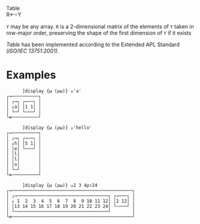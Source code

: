 <div class="heading">
  <div class="name">Table</div>
  <div class="command">R←⍪Y</div>
</div>

`Y` may be any array. `R` is a 2-dimensional matrix of the elements of `Y` taken in row-major order, preserving the shape of the first dimension of `Y` if it exists

*Table* has been implemented according to the Extended APL Standard (*ISO/IEC 13751:2001).*

# Examples
```apl
      ]display {⍵ (⍴⍵)} ⍪'a'
┌→──────────┐
│ ┌→┐ ┌→──┐ │
│ ↓a│ │1 1│ │
│ └─┘ └~──┘ │
└∊──────────┘
 
      ]display {⍵ (⍴⍵)} ⍪'hello'
┌→──────────┐
│ ┌→┐ ┌→──┐ │
│ ↓h│ │5 1│ │
│ │e│ └~──┘ │
│ │l│       │
│ │l│       │
│ │o│       │
│ └─┘       │
└∊──────────┘
 
      ]display {⍵ (⍴⍵)} ⍪2 3 4⍴⍳24
┌→─────────────────────────────────────────────┐
│ ┌→──────────────────────────────────┐ ┌→───┐ │
│ ↓ 1  2  3  4  5  6  7  8  9 10 11 12│ │2 12│ │
│ │13 14 15 16 17 18 19 20 21 22 23 24│ └~───┘ │
│ └~──────────────────────────────────┘        │
└∊─────────────────────────────────────────────┘
```
